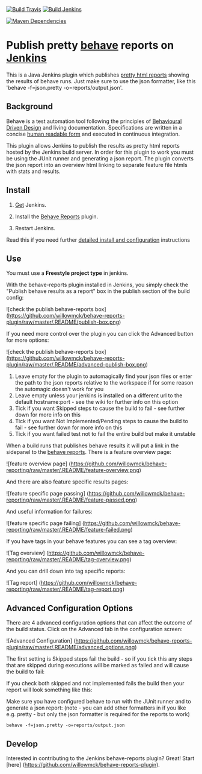 [![Build Travis](https://img.shields.io/travis/willowmck/behave-reports-plugin/master.svg)](https://travis-ci.org/willowmck/behave-reports-plugin)
[![Build Jenkins](https://jenkins.ci.cloudbees.com/job/plugins/job/behave-reports-plugin/badge/icon)](https://jenkins.ci.cloudbees.com/job/plugins/job/behave-reports-plugin/)

[![Maven Dependencies](https://www.versioneye.com/user/projects/5663e781f376cc003d0009df/badge.svg)](https://www.versioneye.com/user/projects/5663e781f376cc003d0009df?child=summary)

# Publish pretty [behave](http://pythonhosted.org/behave/index.html) reports on [Jenkins](http://jenkins-ci.org/)

This is a Java Jenkins plugin which publishes [pretty html reports](https://github.com/willowmck/behave-reporting) showing the results of behave runs. Just make sure to use the json formatter, like this 'behave -f=json.pretty -o=reports/output.json'.

## Background

Behave is a test automation tool following the principles of [Behavioural Driven Design](https://en.wikipedia.org/wiki/Behavior-driven_development) and living documentation. Specifications are written in a concise [human readable form](http://pythonhosted.org/behave/philosophy.html#the-gherkin-language) and executed in continuous integration. 

This plugin allows Jenkins to publish the results as pretty html reports hosted by the Jenkins build server. In order for this plugin to work you must be using the JUnit runner and generating a json report. The plugin converts the json report into an overview html linking to separate feature file htmls with stats and results. 

## Install

1. [Get](https://jenkins-ci.org/) Jenkins.

2. Install the [Behave Reports](https://wiki.jenkins-ci.org/display/JENKINS/Behave+Reports+Plugin) plugin.

3. Restart Jenkins.

Read this if you need further  [detailed install and configuration](https://github.com/willowmck/behave-reports-plugin/wiki/Detailed-Configuration) instructions 

## Use
You must use a **Freestyle project type** in jenkins.

With the behave-reports plugin installed in Jenkins, you simply check the "Publish behave results as a report" box in the
publish section of the build config:

![check the publish behave-reports box]
(https://github.com/willowmck/behave-reports-plugin/raw/master/.README/publish-box.png)

If you need more control over the plugin you can click the Advanced button for more options:

![check the publish behave-reports box]
(https://github.com/willowmck/behave-reports-plugin/raw/master/.README/advanced-publish-box.png)

1. Leave empty for the plugin to automagically find your json files or enter the path to the json reports relative to the workspace if for some reason the automagic doesn't work for you
2. Leave empty unless your jenkins is installed on a different url to the default hostname:port - see the wiki for further info on this option
3. Tick if you want Skipped steps to cause the build to fail - see further down for more info on this
4. Tick if you want Not Implemented/Pending steps to cause the build to fail - see further down for more info on this
5. Tick if you want failed test not to fail the entire build but make it unstable

When a build runs that publishes behave results it will put a link in the sidepanel to the [behave reports](https://github.com/willowmck/behave-reporting). There is a feature overview page:

![feature overview page]
(https://github.com/willowmck/behave-reporting/raw/master/.README/feature-overview.png)

And there are also feature specific results pages:

![feature specific page passing]
(https://github.com/willowmck/behave-reporting/raw/master/.README/feature-passed.png)

And useful information for failures:

![feature specific page failing]
(https://github.com/willowmck/behave-reporting/raw/master/.README/feature-failed.png)

If you have tags in your behave features you can see a tag overview:

![Tag overview]
(https://github.com/willowmck/behave-reporting/raw/master/.README/tag-overview.png)

And you can drill down into tag specific reports:

![Tag report]
(https://github.com/willowmck/behave-reporting/raw/master/.README/tag-report.png)

## Advanced Configuration Options

There are 4 advanced configuration options that can affect the outcome of the build status. Click on the Advanced tab in the configuration screen:

![Advanced Configuration]
(https://github.com/willowmck/behave-reports-plugin/raw/master/.README/advanced_options.png)

The first setting is Skipped steps fail the build - so if you tick this any steps that are skipped during executions will be marked as failed and will cause the build to fail:

If you check both skipped and not implemented fails the build then your report will look something like this:


Make sure you have configured behave to run with the JUnit runner and to generate a json report: (note - you can add other formatters in if you like e.g. pretty - but only the json formatter is required for the reports to work)

    behave -f=json.pretty -o=reports/output.json

## Develop

Interested in contributing to the Jenkins behave-reports plugin?  Great!  Start [here]
(https://github.com/willowmck/behave-reports-plugin).
